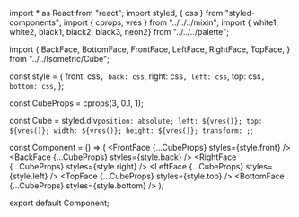import * as React from "react";
import styled, { css } from "styled-components";
import { cprops, vres } from "../../../mixin";
import { white1, white2, black1, black2, black3, neon2} from "../../../palette";

import {
  BackFace,
  BottomFace,
  FrontFace,
  LeftFace,
  RightFace,
  TopFace,
} from "../../Isometric/Cube";

const style = {
  front: css``,
  back: css``,
  right: css``,
  left: css``,
  top: css``,
  bottom: css``,
};

const CubeProps = cprops(3, 0.1, 1);

const Cube = styled.div`
  position: absolute;
  left: ${vres()};
  top: ${vres()};
  width: ${vres()};
  height: ${vres()};
  transform: ;
`;

const Component = () => (
  <Cube>
    <FrontFace {...CubeProps} styles={style.front} />
    <BackFace {...CubeProps} styles={style.back} />
    <RightFace {...CubeProps} styles={style.right} />
    <LeftFace {...CubeProps} styles={style.left} />
    <TopFace {...CubeProps} styles={style.top} />
    <BottomFace {...CubeProps} styles={style.bottom} />
  </Cube>
);

export default Component;
